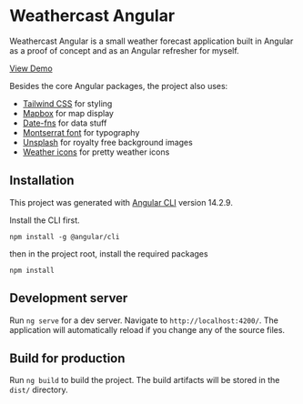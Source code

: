 # Weathercast Angular

Weathercast Angular is a small weather forecast application built in Angular as a proof of concept and as an Angular refresher for myself.

[View Demo](https://weathercast-angular.netlify.app)

Besides the core Angular packages, the project also uses:

- [Tailwind CSS](https://tailwindcss.com) for styling
- [Mapbox](https://www.mapbox.com) for map display
- [Date-fns](https://date-fns.org) for data stuff
- [Montserrat font](https://fonts.google.com/specimen/Montserrat) for typography
- [Unsplash](https://unsplash.com) for royalty free background images
- [Weather icons](https://erikflowers.github.io/weather-icons/) for pretty weather icons

## Installation

This project was generated with [Angular CLI](https://github.com/angular/angular-cli) version 14.2.9.

Install the CLI first.

```
npm install -g @angular/cli
```

then in the project root, install the required packages

```
npm install
```

## Development server

Run `ng serve` for a dev server. Navigate to `http://localhost:4200/`. The application will automatically reload if you change any of the source files.

## Build for production

Run `ng build` to build the project. The build artifacts will be stored in the `dist/` directory.
